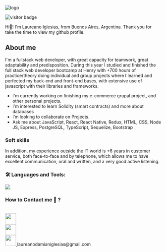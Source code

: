 
![logo](https://res.cloudinary.com/dam8cpdbq/image/upload/v1664279299/Hello_world_Welcome_to_my_profile_ifeks0.gif)

![visitor badge](https://visitor-badge.glitch.me/badge?page_id=mrchurches)

Hi👋! I'm Laureano Iglesias, from Buenos Aires, Argentina.
Thank you for take the time to view my github profile.

## About me
I'm a fullstack web developer, 
       with great capacity for teamwork, great adaptability and predisposition.
During this year I studied and finished the full stack web developer bootcamp at Henry with +700 hours of practice/theory doing individual and group projects where I learned and perfected my back-end and front-end bases, with extensive use of javascript with their libraries and frameworks.

- I'm currently working on finishing my e-commerce grupal project, and other personal projects.
- I'm interested to learn Solidity (smart contracts) and more about databases
-  I’m looking to collaborate on Projects.
- Ask me about JavaScript, React, React Native, Redux, HTML, CSS, Node JS, Express, PostgreSQL, TypeScript, Sequelize, Bootstrap

### Soft skills
In addition, my experience outside the IT world is +6 years in customer service, both face-to-face and by telephone, which allows me to have excellent communication, oral and written, and a very good active listening.

<h3 align="left">🛠 Languages and Tools:</h3>
<img src="https://res.cloudinary.com/dam8cpdbq/image/upload/v1664279665/Hello_world_Welcome_to_my_profile_qfasu6.png">

### How to Contact me 💬 ?
<br/>
<a href="https://www.linkedin.com/in/laureano-iglesias/">
<img src="https://cdn-icons-png.flaticon.com/512/3536/3536569.png" width="35"/>
</a> 
<br/>
<a href="https://twitter.com/ldIglesias">
<img src="https://cdn-icons-png.flaticon.com/128/25/25347.png" width="35"/>
</a> 
<br/>
<a href="mailto:laureanodamianiglesias@gmail.com?Subject=I%20wanna%20contact%20you.">
<img src="https://cdn-icons-png.flaticon.com/128/60/60543.png" width="35">
</a>laureanodamianiglesias@gmail.com
